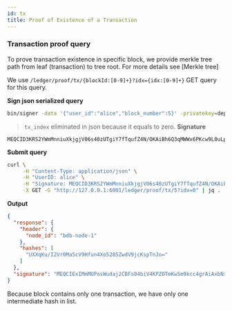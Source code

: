 ```yaml
---
id: tx
title: Proof of Existence of a Transaction
---
```


### Transaction proof query

To prove transaction existence in specific block, we provide merkle tree path from leaf (transaction) to tree root. For more details see [Merkle tree]

We use `/ledger/proof/tx/{blockId:[0-9]+}?idx={idx:[0-9]+}` GET query for this query.

**Sign json serialized query**
```sh
bin/signer -data '{"user_id":"alice","block_number":5}' -privatekey=deployment/sample/crypto/alice/alice.key
```
> `tx_index` eliminated in json because it equals to zero.
**Signature**
```
MEQCID3KRS2YWmMnniuXkjgjV06s40zUTgiY7fTqufZ4N/OKAiBh6Q3qMWWx6PKcw9L0uLpal8ZmNp/rjX/iQfZiDnsn1g==
```
**Submit query**
```sh
curl \
     -H "Content-Type: application/json" \
     -H "UserID: alice" \
     -H "Signature: MEQCID3KRS2YWmMnniuXkjgjV06s40zUTgiY7fTqufZ4N/OKAiBh6Q3qMWWx6PKcw9L0uLpal8ZmNp/rjX/iQfZiDnsn1g==" \
     -X GET -G "http://127.0.0.1:6001/ledger/proof/tx/5?idx=0" | jq .
```

**Output**
```json
{
  "response": {
    "header": {
      "node_id": "bdb-node-1"
    },
    "hashes": [
      "UXXqKu/I2Vr0Ma5cV9Hfun4Xo5285ZwdV9jcKspTnJo="
    ]
  },
  "signature": "MEQCIExIMmMUPosWudaj2CBFs04biV4KPZOTmKwSm9kcc4grAiAxbNxRtmJSbk9rXLYJOWscygEvLgZIgQFf+OiART6RpQ=="
}
```

Because block contains only one transaction, we have only one intermediate hash in list.

